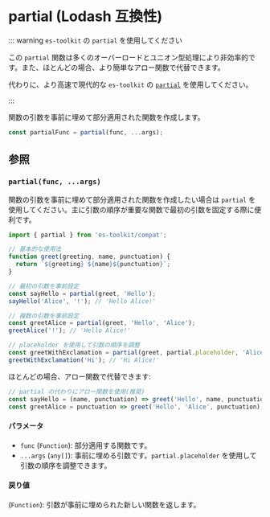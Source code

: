 # partial (Lodash 互換性)

::: warning `es-toolkit` の `partial` を使用してください

この `partial` 関数は多くのオーバーロードとユニオン型処理により非効率的です。また、ほとんどの場合、より簡単なアロー関数で代替できます。

代わりに、より高速で現代的な `es-toolkit` の [`partial`](../../function/partial.md) を使用してください。

:::

関数の引数を事前に埋めて部分適用された関数を作成します。

```typescript
const partialFunc = partial(func, ...args);
```

## 参照

### `partial(func, ...args)`

関数の引数を事前に埋めて部分適用された関数を作成したい場合は `partial` を使用してください。主に引数の順序が重要な関数で最初の引数を固定する際に便利です。

```typescript
import { partial } from 'es-toolkit/compat';

// 基本的な使用法
function greet(greeting, name, punctuation) {
  return `${greeting} ${name}${punctuation}`;
}

// 最初の引数を事前設定
const sayHello = partial(greet, 'Hello');
sayHello('Alice', '!'); // 'Hello Alice!'

// 複数の引数を事前設定
const greetAlice = partial(greet, 'Hello', 'Alice');
greetAlice('!'); // 'Hello Alice!'

// placeholder を使用して引数の順序を調整
const greetWithExclamation = partial(greet, partial.placeholder, 'Alice', '!');
greetWithExclamation('Hi'); // 'Hi Alice!'
```

ほとんどの場合、アロー関数で代替できます:

```typescript
// partial の代わりにアロー関数を使用(推奨)
const sayHello = (name, punctuation) => greet('Hello', name, punctuation);
const greetAlice = punctuation => greet('Hello', 'Alice', punctuation);
```

#### パラメータ

- `func` (`Function`): 部分適用する関数です。
- `...args` (`any[]`): 事前に埋める引数です。`partial.placeholder` を使用して引数の順序を調整できます。

#### 戻り値

(`Function`): 引数が事前に埋められた新しい関数を返します。
